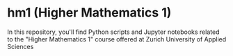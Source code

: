# hm1 (Higher Mathematics 1)

In this repository, you'll find Python scripts and Jupyter notebooks related to the "Higher Mathematics 1" course offered at Zurich University of Applied Sciences
